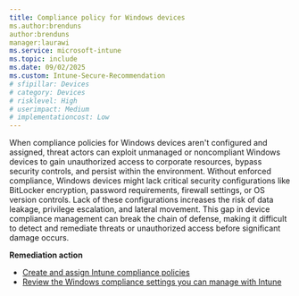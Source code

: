 ```yaml
---
title: Compliance policy for Windows devices
ms.author:brenduns
author:brenduns
manager:laurawi
ms.service: microsoft-intune
ms.topic: include
ms.date: 09/02/2025
ms.custom: Intune-Secure-Recommendation
# sfipillar: Devices
# category: Devices
# risklevel: High
# userimpact: Medium
# implementationcost: Low
---
```


When compliance policies for Windows devices aren't configured and assigned, threat actors can exploit unmanaged or noncompliant Windows devices to gain unauthorized access to corporate resources, bypass security controls, and persist within the environment. Without enforced compliance, Windows devices might lack critical security configurations like BitLocker encryption, password requirements, firewall settings, or OS version controls. Lack of these configurations increases the risk of data leakage, privilege escalation, and lateral movement. This gap in device compliance management can break the chain of defense, making it difficult to detect and remediate threats or unauthorized access before significant damage occurs.

**Remediation action**

- [Create and assign Intune compliance policies](/intune/intune-service/protect/create-compliance-policy)
- [Review the Windows compliance settings you can manage with Intune](/intune/intune-service/protect/compliance-policy-create-windows)